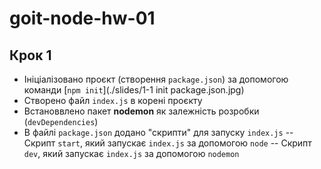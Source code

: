 # goit-node-hw-01

## Крок 1

- Ініціалізовано проєкт (створення `package.json`)
  за допомогою команди [`npm init`](./slides/1-1 init package.json.jpg)
- Створено файл `index.js` в корені проєкту
- Встановвлено пакет **nodemon** як залежність розробки (`devDependencies`)
- В файлі `package.json` додано "скрипти" для запуску `index.js`
  -- Скрипт `start`, який запускає `index.js` за допомогою `node`
  -- Скрипт `dev`, який запускає `index.js` за допомогою `nodemon`
